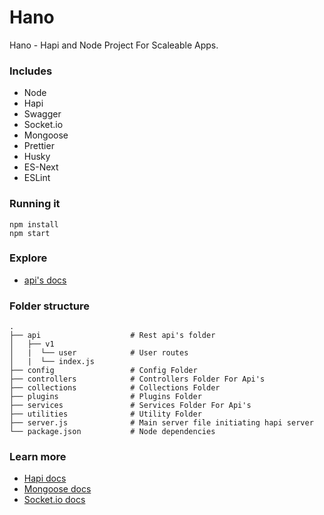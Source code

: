 # Hano

Hano - Hapi and Node Project For Scaleable Apps.

### Includes
- Node
- Hapi
- Swagger
- Socket.io
- Mongoose
- Prettier
- Husky
- ES-Next
- ESLint

### Running it

```
npm install
npm start
```

### Explore

- [api's docs](/api/docs)

### Folder structure
    .
    ├── api                    # Rest api's folder
    │   ├── v1
    │   |  └── user            # User routes
    │   |  └── index.js
    ├── config                 # Config Folder
    ├── controllers            # Controllers Folder For Api's
    ├── collections            # Collections Folder
    ├── plugins                # Plugins Folder
    ├── services               # Services Folder For Api's
    ├── utilities              # Utility Folder
    ├── server.js              # Main server file initiating hapi server
    └── package.json           # Node dependencies

### Learn more

- [Hapi docs](https://hapijs.com)
- [Mongoose docs](http://mongoosejs.com/docs/guide.html)
- [Socket.io docs](https://socket.io/docs/)